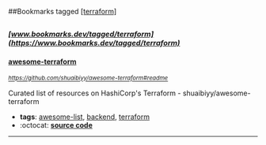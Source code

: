 ##Bookmarks tagged [[terraform]](https://www.bookmarks.dev?q=[terraform])

_<sup><sup>[www.bookmarks.dev/tagged/terraform](https://www.bookmarks.dev/tagged/terraform)</sup></sup>_
---
#### [awesome-terraform](https://github.com/shuaibiyy/awesome-terraform#readme)
_<sup>https://github.com/shuaibiyy/awesome-terraform#readme</sup>_

Curated list of resources on HashiCorp's Terraform - shuaibiyy/awesome-terraform
* **tags**: [awesome-list](../tagged/awesome-list.md), [backend](../tagged/backend.md), [terraform](../tagged/terraform.md)
* :octocat: **[source code](https://github.com/shuaibiyy/awesome-terraform#readme)**
---
